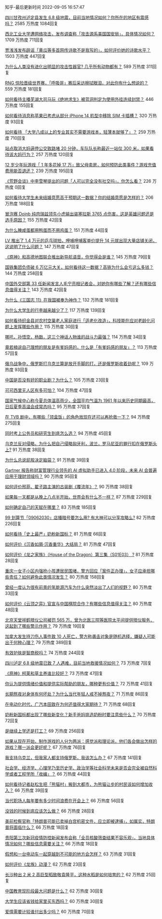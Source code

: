 <!-- Rank Begin -->

知乎-最后更新时间 2022-09-05 16:57:47

[四川甘孜州泸定县发生 6.8 级地震，目前当地情况如何？你所在的地区有震感吗？](https://www.zhihu.com/question/551889682) 2585 万热度 1084回复

[西北工业大学遭网络攻击，发布调查称「攻击源系美国国安局」，具体情况如何？](https://www.zhihu.com/question/551866980) 1709 万热度 711回复

[贾浅浅发布辟谣「黄瓜等多首网传诗歌不是我写的」，如何评价她的诗歌水平？](https://www.zhihu.com/question/551854453) 1503 万热度 447回复

[为什么人类没有进化出明显的攻击性器官? 几乎所有动物都有？](https://www.zhihu.com/question/452824195) 589 万热度 311回复

[RNG 惊险晋级世界赛，「呼吸哥」赛后采访擦拭眼泪，对此你有什么想说的？](https://www.zhihu.com/question/551827427) 559 万热度 181回复

[如何看待主播芜湖大司马玩《绝地求生》被蓝洞判定为使用外挂连续封禁？](https://www.zhihu.com/question/551651330) 446 万热度 155回复

[如何看待消息称苹果已考虑从部分 iPhone 14 机型中移除 SIM 卡插槽？](https://www.zhihu.com/question/551846816) 320 万热度 93回复

[如何看待 「大学八成以上的专业其实不需要游戏本，轻薄本就够了」？](https://www.zhihu.com/question/545562555) 259 万热度 710回复

[站点取消大妈逼停公交致路堵 20 分钟，车队队长称最近一站仅 300 米，如果看待该大妈行为？](https://www.zhihu.com/question/551813750) 257 万热度 120回复

[12 岁少年玩游戏「 1 年多花掉 17 万」致父母卖房，如何预防此类事件？游戏充值费用能否退还？](https://www.zhihu.com/question/551800558) 239 万热度 195回复

[《荒野会谈》中李雪琴提出的问题「人可以完全没有社交吗」，你怎么看？](https://www.zhihu.com/question/550578665) 226 万热度 0回复

[如何看待大学生未来结婚意愿高于预期这一数据？你的结婚意愿是怎样的？](https://www.zhihu.com/question/551865351) 206 万热度 188回复

[冒泡赛 Doinb 纯肉瑞兹领先小虎输出装塞拉斯 3765 点伤害，这是英雄问题还是选手原因？](https://www.zhihu.com/question/551872107) 155 万热度 42回复

[为什么腌咸蛋都用鸭蛋而不用鸡蛋？](https://www.zhihu.com/question/19571200) 151 万热度 44回复

[LV 推出了 1.4 万元的乒乓球拍，呷哺呷哺客单价提升 14 元就出现大量店铺关闭，这说明了什么问题？](https://www.zhihu.com/question/551269003) 147 万热度 47回复

[《原神》和高德地图联合推出新导航语音，你觉得会是谁？](https://www.zhihu.com/question/551882346) 145 万热度 79回复

[国铁集团负债破 6 万亿元大关，如何看待这一数据？高铁为什么会亏这么多钱？](https://www.zhihu.com/question/551176432) 144 万热度 258回复

[中国外交部第 33 任新闻发言人毛宁亮相记者会，对她你有哪些了解？还有哪些信息值得关注？](https://www.zhihu.com/question/551906773) 143 万热度 42回复

[为什么《三国志 11》在我国被奉为神作？](https://www.zhihu.com/question/65299573) 132 万热度 181回复

[为什么大学生的行李越来越少了？](https://www.zhihu.com/question/551629463) 117 万热度 139回复

[如何看待织金县对农村空巢老人家庭进行「适老化改造」，科技能在应对老龄化问题上发挥哪些作用？](https://www.zhihu.com/question/551785499) 115 万热度 30回复

[哪吒，孙悟空，杨戬，这三个神话人物谁的战斗力最强？](https://www.zhihu.com/question/550294241) 114 万热度 34回复

[章若楠说自己理想的朋友是有爹妈感的，什么是「有爹妈感的朋友」？](https://www.zhihu.com/question/550578893) 113 万热度 57回复

[俄乌战争中，俄罗斯打乌克兰算是放开手脚的打，还是俄罗斯收着劲呢？](https://www.zhihu.com/question/551740724) 109 万热度 93回复

[中国是否没有好的职业剧？为什么？](https://www.zhihu.com/question/56743576) 105 万热度 23回复

[可可西里无人区有多可怕？](https://www.zhihu.com/question/411619530) 104 万热度 47回复

[国家气候中心称今夏总体温高雨少，全国平均气温为 1961 年以来历史同期最高，日后夏季高温会成常态吗？](https://www.zhihu.com/question/551824197) 95 万热度 37回复

[在 TVB 剧中，有哪些「领盒饭」的角色放现在还可以再抢救一下？](https://www.zhihu.com/question/551857293) 94 万热度 275回复

[同时考上公务员和研究生到底怎么选？](https://www.zhihu.com/question/547910620) 94 万热度 45回复

[乌克兰反对侵略，为什么把自己侵略匈牙利，波兰，罗马尼亚的罪行扣在俄罗斯头上?](https://www.zhihu.com/question/551724040) 91 万热度 38回复

[为什么总说屁股决定脑袋？](https://www.zhihu.com/question/294523330) 91 万热度 39回复

[Gartner 报告称财富管理行业领先的 AI 虚拟助手已进入 4.0 阶段，未来 AI 会普遍应用于理财领域吗？](https://www.zhihu.com/question/551654024) 90 万热度 95回复

[如何评价邢菲、翟子路主演的古装剧《覆流年》？](https://www.zhihu.com/question/543892732) 90 万热度 38回复

[如果每一天都是从晚上八点半开始，世界会有什么不一样？](https://www.zhihu.com/question/551676491) 87 万热度 229回复

[如何确定自己的天赋在哪里？](https://www.zhihu.com/question/510483156) 83 万热度 185回复

[99 划算节「09062030」店播暗号要怎么用? 有大神可以分享攻略么?](https://www.zhihu.com/question/551653218) 82 万热度 226回复

[如何看待「史上最严」奶粉新国标？](https://www.zhihu.com/question/551814373) 81 万热度 66回复

[如何评价《沉香如屑·沉香重华》大结局？](https://www.zhihu.com/question/551521445) 81 万热度 47回复

[如何评价《龙之家族》（House of the Dragon）第三集（S01E03） ?](https://www.zhihu.com/question/551726390) 81 万热度 28回复

[重庆一女子小区内强抢小孩遭居民围堵，警方回应「案件正办理」，女子应承担哪些责任？如何避免此类情况发生？](https://www.zhihu.com/question/551798625) 80 万热度 158回复

[曾经一度认为很有前景的氢能源汽车为什么突然淡出了人们的视野？](https://www.zhihu.com/question/551632817) 80 万热度 33回复

[如何评价《云顶之弈》官宣与中国棋院合作？有哪些信息值得关注？](https://www.zhihu.com/question/551763330) 80 万热度 48回复

[北京天堂祥鹤殡仪公司被罚 565 万，曾为北医三院等医院太平间提供殡仪服务，这起到了哪些警示作用？](https://www.zhihu.com/question/551884994) 79 万热度 19回复

[加拿大发生持刀伤人事件致 10 人死亡，警方称袭击对象是随机选择，嫌疑人可能出于何种心理？](https://www.zhihu.com/question/551847164) 79 万热度 389回复

[有效护肤是智商税吗？](https://www.zhihu.com/question/551879611) 74 万热度 244回复

[四川泸定 6.8 级地震已致 7 人遇难，目前当地救援情况如何？](https://www.zhihu.com/question/551899987) 73 万热度 7回复

[《原神》柯莱和草主养谁比较好？](https://www.zhihu.com/question/549902483) 73 万热度 47回复

[你认为提供情绪价值和提供实际帮助的朋友，哪种更有价值？](https://www.zhihu.com/question/550578974) 72 万热度 41回复

[长期熬夜对身体有何坏处？为什么当代年轻人戒不掉熬夜？](https://www.zhihu.com/question/551777830) 71 万热度 86回复

[在电动化时代，广汽本田致在为何还值得大家期待？](https://www.zhihu.com/question/551658585) 71 万热度 68回复

[奶粉新国标都出现了哪些新变化？新手爸妈挑选奶粉时要注意些什么？](https://www.zhihu.com/question/551770974) 70 万热度 72回复

[是继续上学还是打工？](https://www.zhihu.com/question/551490885) 69 万热度 256回复

[如果从现在开始，制作游戏的人分为两派：感觉派和理论派，他们各会做出怎样的游戏？哪一派会更好呢？](https://www.zhihu.com/question/542230673) 67 万热度 76回复

[我支持乌克兰，但我家人都支持俄罗斯，我该怎么办？](https://www.zhihu.com/question/545041931) 67 万热度 141回复

[社会学、经济学、心理学乃至历史学、政治学等社会科学未来是否会完全被自然科学或者工程学所「收编」？](https://www.zhihu.com/question/49947366) 66 万热度 44回复

[如何看待记者赵松生把「熊猫村」搬到大都市，为熊猫让步的村民该如何增加收入？](https://www.zhihu.com/question/551617607) 66 万热度 39回复

[当代职场人每年要有多少时间浪费在开会上？](https://www.zhihu.com/question/551886552) 66 万热度 56回复

[没钱的时候到底应该怎么做？](https://www.zhihu.com/question/472112941) 66 万热度 28回复

[美前检察官称「特朗普可能已卖掉白宫机密文件，应立即被逮捕」，如属实，特朗普将面临什么？](https://www.zhihu.com/question/551866875) 66 万热度 18回复

[贵阳第三次新冠疫情防控新闻发布会称「全员核酸筛查结果不容乐观」，当地具体情况如何？哪些信息需要关注？](https://www.zhihu.com/question/551806005) 66 万热度 18回复

[假想和一台电动车一起穿越到不可能的地方会怎样？](https://www.zhihu.com/question/550822744) 63 万热度 31回复

[如何评价《龙族》动漫？](https://www.zhihu.com/question/549078063) 62 万热度 23回复

[长沙种出 2 米 2 高巨型稻致敬袁隆平，这种水稻是如何培育的？](https://www.zhihu.com/question/551625669) 62 万热度 25回复

[中国教育现阶段最大问题是什么？](https://www.zhihu.com/question/549235454) 62 万热度 30回复

[大学生应该省钱给家里买东西吗？](https://www.zhihu.com/question/551873125) 60 万热度 30回复

[爱情需要计较谁付出多少吗？](https://www.zhihu.com/question/551444279) 60 万热度 70回复

<!-- Rank End -->